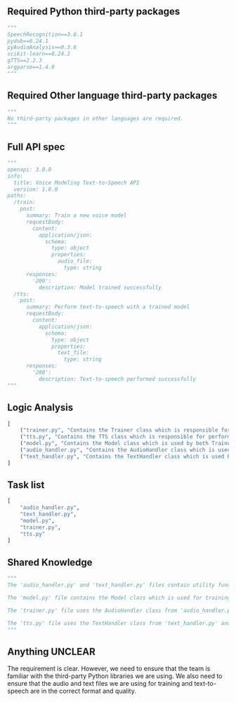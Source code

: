## Required Python third-party packages
```python
"""
SpeechRecognition==3.8.1
pydub==0.24.1
pyAudioAnalysis==0.3.6
scikit-learn==0.24.2
gTTS==2.2.3
argparse==1.4.0
"""
```

## Required Other language third-party packages
```python
"""
No third-party packages in other languages are required.
"""
```

## Full API spec
```python
"""
openapi: 3.0.0
info:
  title: Voice Modeling Text-to-Speech API
  version: 1.0.0
paths:
  /train:
    post:
      summary: Train a new voice model
      requestBody:
        content:
          application/json:
            schema:
              type: object
              properties:
                audio_file:
                  type: string
      responses:
        '200':
          description: Model trained successfully
  /tts:
    post:
      summary: Perform text-to-speech with a trained model
      requestBody:
        content:
          application/json:
            schema:
              type: object
              properties:
                text_file:
                  type: string
      responses:
        '200':
          description: Text-to-speech performed successfully
"""
```

## Logic Analysis
```python
[
    ("trainer.py", "Contains the Trainer class which is responsible for training the voice model."),
    ("tts.py", "Contains the TTS class which is responsible for performing text-to-speech."),
    ("model.py", "Contains the Model class which is used by both Trainer and TTS."),
    ("audio_handler.py", "Contains the AudioHandler class which is used by Trainer for handling audio files."),
    ("text_handler.py", "Contains the TextHandler class which is used by TTS for handling text files.")
]
```

## Task list
```python
[
    "audio_handler.py",
    "text_handler.py",
    "model.py",
    "trainer.py",
    "tts.py"
]
```

## Shared Knowledge
```python
"""
The 'audio_handler.py' and 'text_handler.py' files contain utility functions for handling audio and text files respectively. These are used by the 'trainer.py' and 'tts.py' files.

The 'model.py' file contains the Model class which is used for training the voice model and performing text-to-speech. It is a shared resource between 'trainer.py' and 'tts.py'.

The 'trainer.py' file uses the AudioHandler class from 'audio_handler.py' and the Model class from 'model.py' to train the voice model.

The 'tts.py' file uses the TextHandler class from 'text_handler.py' and the Model class from 'model.py' to perform text-to-speech.
"""
```

## Anything UNCLEAR
The requirement is clear. However, we need to ensure that the team is familiar with the third-party Python libraries we are using. We also need to ensure that the audio and text files we are using for training and text-to-speech are in the correct format and quality.